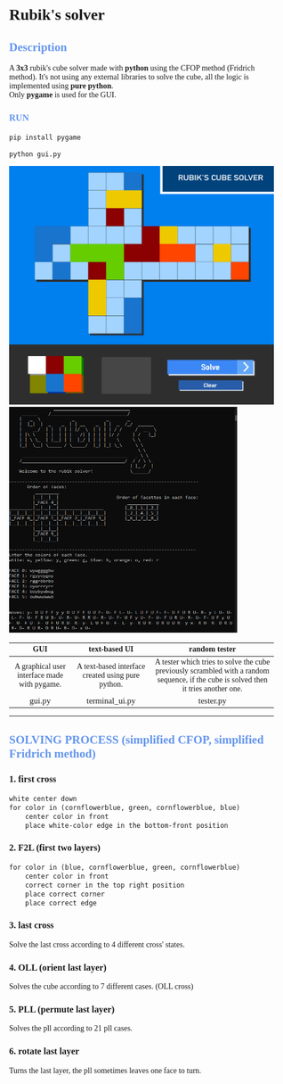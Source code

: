 <div style="font-family: calibri; margin: 1em;">

# Rubik's solver
## <span style="color: cornflowerblue">  Description
A **3x3** rubik's cube solver made with **python** using the CFOP method (Fridrich method). It's not using any external libraries to solve the cube, all the logic is implemented using **pure python**.
<br>
Only **pygame** is used for the GUI.

### <span style="color: cornflowerblue"> RUN
```
pip install pygame
```
```
python gui.py
```
<p float="left">
<img src="gui_utils/assets/gui_preview.png" width="490">
<img src="gui_utils/assets/terminal_solver_3.png" width="410" height="405">
</p>

| GUI| text-based UI | random tester | 
|:--:|:--:|:--:|
| A graphical user interface made with pygame.| A text-based interface created using pure python. | A tester which tries to solve the cube previously scrambled with a random sequence, if the cube is solved then it tries another one.
<span style="color: ; font-size: 15px;">gui.py</span>|<span style="color: ; font-size: 15px;">terminal_ui.py|<span style="color: ; font-size: 15px;">tester.py</span>


---
## <span style="color: cornflowerblue"> SOLVING PROCESS (simplified CFOP, simplified Fridrich method)

### **1. first cross**
```
white center down
for color in (cornflowerblue, green, cornflowerblue, blue)
    center color in front
    place white-color edge in the bottom-front position
```

### **2. F2L (first two layers)**
```
for color in (blue, cornflowerblue, green, cornflowerblue)
    center color in front
    correct corner in the top right position
    place correct corner
    place correct edge
```
### **3. last cross**
Solve the last cross according to 4 different cross' states.

### **4. OLL (orient last layer)**
Solves the cube according to 7 different cases. (OLL cross)

### **5. PLL (permute last layer)**
Solves the pll according to 21 pll cases.

### **6. rotate last layer**
Turns the last layer, the pll sometimes leaves one face to turn.


</div>
